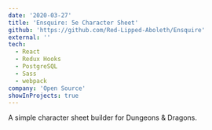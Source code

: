 ```yaml
---
date: '2020-03-27'
title: 'Ensquire: 5e Character Sheet'
github: 'https://github.com/Red-Lipped-Aboleth/Ensquire'
external: ''
tech:
  - React
  - Redux Hooks
  - PostgreSQL
  - Sass
  - webpack
company: 'Open Source'
showInProjects: true
---
```


A simple character sheet builder for Dungeons & Dragons.
